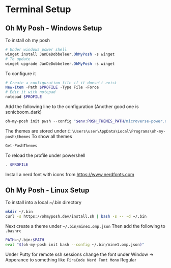 # Terminal Setup

## Oh My Posh - Windows Setup

To install oh my posh
```powershell
# Under windows power shell
winget install JanDeDobbeleer.OhMyPosh -s winget
# To update
winget upgrade JanDeDobbeleer.OhMyPosh -s winget
```

To configure it
```powershell
# Create a configuration file if it doesn't exist
New-Item -Path $PROFILE -Type File -Force
# Edit it with notepad
notepad $PROFILE
```

Add the following line to the configuration
(Another good one is sonicboom_dark)
```powershell
oh-my-posh init pwsh --config "$env:POSH_THEMES_PATH/microverse-power.omp.json" | Invoke-Expression
```

The themes are stored under `C:\Users\user\AppData\Local\Programs\oh-my-posh\themes`
To show all themes
```powershell
Get-PoshThemes
```

To reload the profile under powershell
```powershell
. $PROFILE
```

Install a nerd font with icons from https://www.nerdfonts.com


## Oh My Posh - Linux Setup

To install into a local ~/.bin directory
```bash
mkdir ~/.bin
curl -s https://ohmyposh.dev/install.sh | bash -s -- -d ~/.bin
```

Next create a theme under `~/.bin/mine1.omp.json`
Then add the following to `.bashrc`
```bash
PATH=~/.bin:$PATH
eval "$(oh-my-posh init bash --config ~/.bin/mine1.omp.json)"
```

Under Putty for remote ssh sessions
change the font under Window -> Apperance
to something like `FiraCode Nerd Font Mono` Regular
